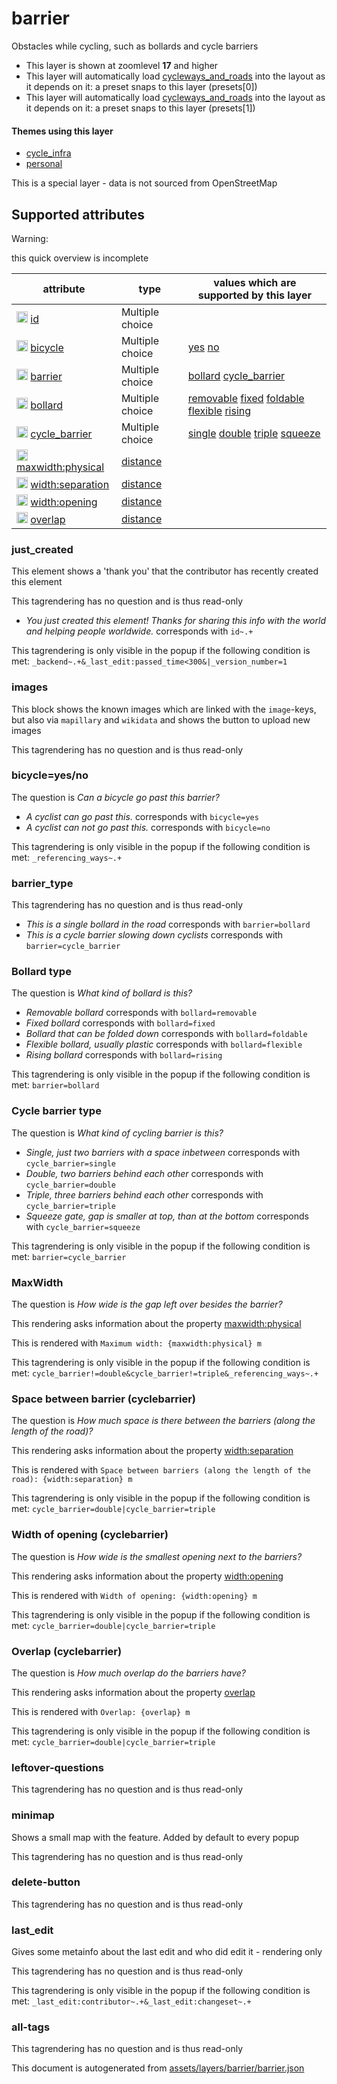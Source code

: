 [//]: # (WARNING: this file is automatically generated. Please find the sources at the bottom and edit those sources)

 barrier 
=========





Obstacles while cycling, such as bollards and cycle barriers






  - This layer is shown at zoomlevel **17** and higher
  - This layer will automatically load  [cycleways_and_roads](./cycleways_and_roads.md)  into the layout as it depends on it:  a preset snaps to this layer (presets[0])
  - This layer will automatically load  [cycleways_and_roads](./cycleways_and_roads.md)  into the layout as it depends on it:  a preset snaps to this layer (presets[1])




#### Themes using this layer 





  - [cycle_infra](https://mapcomplete.org/cycle_infra)
  - [personal](https://mapcomplete.org/personal)


This is a special layer - data is not sourced from OpenStreetMap



 Supported attributes 
----------------------



Warning: 

this quick overview is incomplete



attribute | type | values which are supported by this layer
----------- | ------ | ------------------------------------------
[<img src='https://mapcomplete.org/assets/svg/statistics.svg' height='18px'>](https://taginfo.openstreetmap.org/keys/id#values) [id](https://wiki.openstreetmap.org/wiki/Key:id) | Multiple choice | 
[<img src='https://mapcomplete.org/assets/svg/statistics.svg' height='18px'>](https://taginfo.openstreetmap.org/keys/bicycle#values) [bicycle](https://wiki.openstreetmap.org/wiki/Key:bicycle) | Multiple choice | [yes](https://wiki.openstreetmap.org/wiki/Tag:bicycle%3Dyes) [no](https://wiki.openstreetmap.org/wiki/Tag:bicycle%3Dno)
[<img src='https://mapcomplete.org/assets/svg/statistics.svg' height='18px'>](https://taginfo.openstreetmap.org/keys/barrier#values) [barrier](https://wiki.openstreetmap.org/wiki/Key:barrier) | Multiple choice | [bollard](https://wiki.openstreetmap.org/wiki/Tag:barrier%3Dbollard) [cycle_barrier](https://wiki.openstreetmap.org/wiki/Tag:barrier%3Dcycle_barrier)
[<img src='https://mapcomplete.org/assets/svg/statistics.svg' height='18px'>](https://taginfo.openstreetmap.org/keys/bollard#values) [bollard](https://wiki.openstreetmap.org/wiki/Key:bollard) | Multiple choice | [removable](https://wiki.openstreetmap.org/wiki/Tag:bollard%3Dremovable) [fixed](https://wiki.openstreetmap.org/wiki/Tag:bollard%3Dfixed) [foldable](https://wiki.openstreetmap.org/wiki/Tag:bollard%3Dfoldable) [flexible](https://wiki.openstreetmap.org/wiki/Tag:bollard%3Dflexible) [rising](https://wiki.openstreetmap.org/wiki/Tag:bollard%3Drising)
[<img src='https://mapcomplete.org/assets/svg/statistics.svg' height='18px'>](https://taginfo.openstreetmap.org/keys/cycle_barrier#values) [cycle_barrier](https://wiki.openstreetmap.org/wiki/Key:cycle_barrier) | Multiple choice | [single](https://wiki.openstreetmap.org/wiki/Tag:cycle_barrier%3Dsingle) [double](https://wiki.openstreetmap.org/wiki/Tag:cycle_barrier%3Ddouble) [triple](https://wiki.openstreetmap.org/wiki/Tag:cycle_barrier%3Dtriple) [squeeze](https://wiki.openstreetmap.org/wiki/Tag:cycle_barrier%3Dsqueeze)
[<img src='https://mapcomplete.org/assets/svg/statistics.svg' height='18px'>](https://taginfo.openstreetmap.org/keys/maxwidth:physical#values) [maxwidth:physical](https://wiki.openstreetmap.org/wiki/Key:maxwidth:physical) | [distance](../SpecialInputElements.md#distance) | 
[<img src='https://mapcomplete.org/assets/svg/statistics.svg' height='18px'>](https://taginfo.openstreetmap.org/keys/width:separation#values) [width:separation](https://wiki.openstreetmap.org/wiki/Key:width:separation) | [distance](../SpecialInputElements.md#distance) | 
[<img src='https://mapcomplete.org/assets/svg/statistics.svg' height='18px'>](https://taginfo.openstreetmap.org/keys/width:opening#values) [width:opening](https://wiki.openstreetmap.org/wiki/Key:width:opening) | [distance](../SpecialInputElements.md#distance) | 
[<img src='https://mapcomplete.org/assets/svg/statistics.svg' height='18px'>](https://taginfo.openstreetmap.org/keys/overlap#values) [overlap](https://wiki.openstreetmap.org/wiki/Key:overlap) | [distance](../SpecialInputElements.md#distance) | 




### just_created 



This element shows a 'thank you' that the contributor has recently created this element

This tagrendering has no question and is thus read-only





  - *You just created this element! Thanks for sharing this info with the world and helping people worldwide.*  corresponds with  `id~.+`


This tagrendering is only visible in the popup if the following condition is met: `_backend~.+&_last_edit:passed_time<300&|_version_number=1`



### images 



This block shows the known images which are linked with the `image`-keys, but also via `mapillary` and `wikidata` and shows the button to upload new images

This tagrendering has no question and is thus read-only





### bicycle=yes/no 



The question is  *Can a bicycle go past this barrier?*





  - *A cyclist can go past this.*  corresponds with  `bicycle=yes`
  - *A cyclist can not go past this.*  corresponds with  `bicycle=no`


This tagrendering is only visible in the popup if the following condition is met: `_referencing_ways~.+`



### barrier_type 



This tagrendering has no question and is thus read-only





  - *This is a single bollard in the road*  corresponds with  `barrier=bollard`
  - *This is a cycle barrier slowing down cyclists*  corresponds with  `barrier=cycle_barrier`




### Bollard type 



The question is  *What kind of bollard is this?*





  - *Removable bollard*  corresponds with  `bollard=removable`
  - *Fixed bollard*  corresponds with  `bollard=fixed`
  - *Bollard that can be folded down*  corresponds with  `bollard=foldable`
  - *Flexible bollard, usually plastic*  corresponds with  `bollard=flexible`
  - *Rising bollard*  corresponds with  `bollard=rising`


This tagrendering is only visible in the popup if the following condition is met: `barrier=bollard`



### Cycle barrier type 



The question is  *What kind of cycling barrier is this?*





  - *Single, just two barriers with a space inbetween*  corresponds with  `cycle_barrier=single`
  - *Double, two barriers behind each other*  corresponds with  `cycle_barrier=double`
  - *Triple, three barriers behind each other*  corresponds with  `cycle_barrier=triple`
  - *Squeeze gate, gap is smaller at top, than at the bottom*  corresponds with  `cycle_barrier=squeeze`


This tagrendering is only visible in the popup if the following condition is met: `barrier=cycle_barrier`



### MaxWidth 



The question is  *How wide is the gap left over besides the barrier?*

This rendering asks information about the property  [maxwidth:physical](https://wiki.openstreetmap.org/wiki/Key:maxwidth:physical) 

This is rendered with  `Maximum width: {maxwidth:physical} m`



This tagrendering is only visible in the popup if the following condition is met: `cycle_barrier!=double&cycle_barrier!=triple&_referencing_ways~.+`



### Space between barrier (cyclebarrier) 



The question is  *How much space is there between the barriers (along the length of the road)?*

This rendering asks information about the property  [width:separation](https://wiki.openstreetmap.org/wiki/Key:width:separation) 

This is rendered with  `Space between barriers (along the length of the road): {width:separation} m`



This tagrendering is only visible in the popup if the following condition is met: `cycle_barrier=double|cycle_barrier=triple`



### Width of opening (cyclebarrier) 



The question is  *How wide is the smallest opening next to the barriers?*

This rendering asks information about the property  [width:opening](https://wiki.openstreetmap.org/wiki/Key:width:opening) 

This is rendered with  `Width of opening: {width:opening} m`



This tagrendering is only visible in the popup if the following condition is met: `cycle_barrier=double|cycle_barrier=triple`



### Overlap (cyclebarrier) 



The question is  *How much overlap do the barriers have?*

This rendering asks information about the property  [overlap](https://wiki.openstreetmap.org/wiki/Key:overlap) 

This is rendered with  `Overlap: {overlap} m`



This tagrendering is only visible in the popup if the following condition is met: `cycle_barrier=double|cycle_barrier=triple`



### leftover-questions 



This tagrendering has no question and is thus read-only





### minimap 



Shows a small map with the feature. Added by default to every popup

This tagrendering has no question and is thus read-only





### delete-button 



This tagrendering has no question and is thus read-only





### last_edit 



Gives some metainfo about the last edit and who did edit it - rendering only

This tagrendering has no question and is thus read-only



This tagrendering is only visible in the popup if the following condition is met: `_last_edit:contributor~.+&_last_edit:changeset~.+`



### all-tags 



This tagrendering has no question and is thus read-only

 

This document is autogenerated from [assets/layers/barrier/barrier.json](https://github.com/pietervdvn/MapComplete/blob/develop/assets/layers/barrier/barrier.json)
